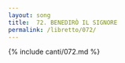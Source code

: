 ```yaml
---
layout: song
title:  72. BENEDIRÒ IL SIGNORE
permalink: /libretto/072/
---
```

{% include canti/072.md %}   